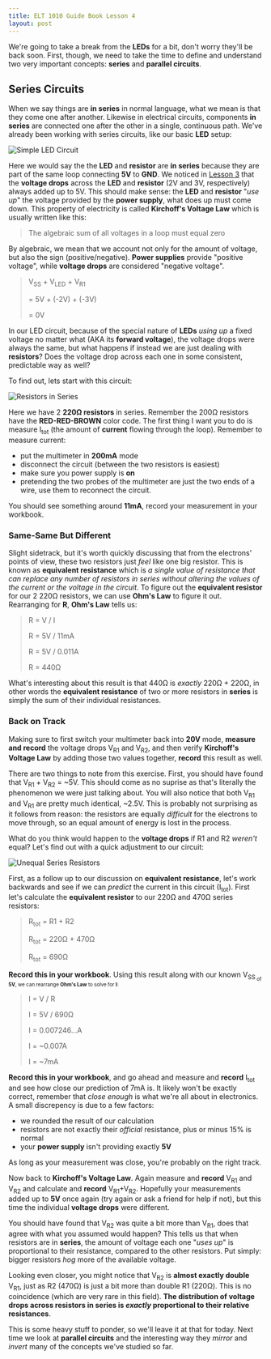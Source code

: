 ```yaml
---
title: ELT 1010 Guide Book Lesson 4
layout: post
---
```


We're going to take a break from the **LEDs** for a bit, don't worry they'll be back soon. First, though, we need to take the time to define and understand two very important concepts: **series** and **parallel circuits**.

## Series Circuits
When we say things are **in series** in normal language, what we mean is that they come one after another. Likewise in electrical circuits, components **in series** are connected one after the other in a single, continuous path. We've already been working with series circuits, like our basic **LED** setup:

![Simple LED Circuit](../images/schematics/circuit3-simpleled.svg)

Here we would say the the **LED** and **resistor** are **in series** because they are part of the same loop connecting **5V** to **GND**. We noticed in [Lesson 3](./ELT1010GuideBook3.md) that the **voltage drops** across the **LED** and **resistor** (2V and 3V, respectively) always added up to 5V. This should make sense: the **LED** and **resistor** "*use up*" the voltage provided by the **power supply**, what does up must come down. This property of electricity is called **Kirchoff's Voltage Law** which is usually written like this:

> The algebraic sum of all voltages in a loop must equal zero
 
By algebraic, we mean that we account not only for the amount of voltage, but also the sign (positive/negative). **Power supplies** provide "positive voltage", while **voltage drops** are considered "negative voltage".

> V<sub>SS</sub> + V<sub>LED</sub> + V<sub>R1</sub>
> 
> = 5V + (-2V) + (-3V)
> 
> = 0V

In our LED circuit, because of the special nature of **LEDs** *using up* a fixed voltage no matter what (AKA its **forward voltage**), the voltage drops were always the same, but what happens if instead we are just dealing with **resistors**? Does the voltage drop across each one in some consistent, predictable way as well?

To find out, lets start with this circuit:

![Resistors in Series](../images/schematics/circuit2a-seriesresistors.svg)

Here we have 2 **220Ω resistors** in series. Remember the 200Ω resistors have the **RED-RED-BROWN** color code. The first thing I want you to do is measure I<sub>tot</sub> (the amount of **current** flowing through the loop). Remember to measure current:

* put the multimeter in **200mA** mode
* disconnect the circuit (between the two resistors is easiest)
* make sure you power supply is **on**
* pretending the two probes of the multimeter are just the two ends of a wire, use them to reconnect the circuit.

You should see something around **11mA**, record your measurement in your workbook.

### Same-Same But Different
Slight sidetrack, but it's worth quickly discussing that from the electrons' points of view, these two resistors just *feel* like one big resistor. This is known as **equivalent resistance** which is *a single value of resistance that can replace any number of resistors in series without altering the values of the current or the voltage in the circuit*. To figure out the **equivalent resistor** for our 2 220Ω resistors, we can use **Ohm's Law** to figure it out. Rearranging for **R**, **Ohm's Law** tells us:

> R = V / I
> 
> R = 5V / 11mA
>
> R = 5V / 0.011A
> 
> R = 440Ω

What's interesting about this result is that 440Ω is *exactly* 220Ω + 220Ω, in other words the **equivalent resistance** of two or more resistors in **series** is simply the sum of their individual resistances.

### Back on Track
Making sure to first switch your multimeter back into **20V** mode, **measure and record** the voltage drops V<sub>R1</sub> and V<sub>R2</sub>, and then verify **Kirchoff's Voltage Law** by adding those two values together, **record** this result as well.

There are two things to note from this exercise. First, you should have found that V<sub>R1</sub> + V<sub>R2</sub> = ~5V. This should come as no suprise as that's literally the phenomenon we were just talking about. You will also notice that both V<sub>R1</sub> and V<sub>R1</sub> are pretty much identical, ~2.5V. This is probably not surprising as it follows from reason: the resistors are equally *difficult* for the electrons to move through, so an equal amount of energy is lost in the process.

What do you think would happen to the **voltage drops** if R1 and R2 *weren't* equal? Let's find out with a quick adjustment to our circuit:

![Unequal Series Resistors](../images/schematics/circuit2b-seriesresistors.svg)

First, as a follow up to our discussion on **equivalent resistance**, let's work backwards and see if we can *predict* the current in this circuit (I<sub>tot</sub>). First let's calculate the **equivalent resistor** to our 220Ω and 470Ω series resistors:

> R<sub>tot</sub> = R1 + R2
> 
> R<sub>tot</sub> = 220Ω + 470Ω
> 
> R<sub>tot</sub> = 690Ω

**Record this in your workbook**. Using this result along with our known V<sub>SS<sub> of **5V**, we can rearrange **Ohm's Law** to solve for **I**:

> I = V / R
> 
> I = 5V / 690Ω
> 
> I = 0.007246...A
> 
> I = ~0.007A
> 
> I = ~7mA

**Record this in your workbook**, and go ahead and measure and **record** I<sub>tot</sub> and see how close our prediction of 7mA is. It likely won't be exactly correct, remember that *close enough* is what we're all about in electronics. A small discrepency is due to a few factors:

* we rounded the result of our calculation
* resistors are not exactly their *official* resistance, plus or minus 15% is normal
* your **power supply** isn't providing exactly **5V**

As long as your measurement was close, you're probably on the right track.

Now back to **Kirchoff's Voltage Law**. Again measure and **record** V<sub>R1</sub> and V<sub>R2</sub> and calculate and **record** V<sub>R1</sub>+V<sub>R2</sub>. Hopefully your measurements added up to **5V** once again (try again or ask a friend for help if not), but this time the individual **voltage drops** were different.

You should have found that V<sub>R2</sub> was quite a bit more than V<sub>R1</sub>, does that agree with what you assumed would happen? This tells us that when resistors are in **series**, the amount of voltage each one "*uses up*" is proportional to their resistance, compared to the other resistors. Put simply: bigger resistors *hog* more of the available voltage.

Looking even closer, you might notice that V<sub>R2</sub> is **almost exactly double** V<sub>R1</sub>, just as R2 (470Ω) is just a bit more than double R1 (220Ω). This is no coincidence (which are very rare in this field). **The distribution of voltage drops across resistors in series is *exactly* proportional to their relative resistances**.

This is some heavy stuff to ponder, so we'll leave it at that for today. Next time we look at **parallel circuits** and the interesting way they *mirror* and *invert* many of the concepts we've studied so far.
  